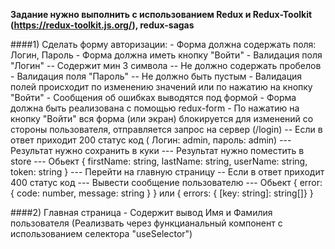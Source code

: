 **Задание нужно выполнить с использованием Redux и Redux-Toolkit (https://redux-toolkit.js.org/), redux-sagas**

####1) Сделать форму авторизации:
    - Форма должна содержать поля: Логин, Пароль
    - Форма должна иметь кнопку "Войти"
    - Валидация поля "Логин"
      -- Содержит мин 3 символа
      -- Не должно содержать пробелов
    - Валидация поля "Пароль"
      -- Не должно быть пустым
    - Валидация полей происходит по изменению значений или по нажатию на кнопку "Войти"
    - Сообщения об ошибках выводятся под формой
    - Форма должна быть реализована с помощью redux-form
    - По нажатию на кнопку "Войти" вся форма (или экран) блокируется для изменений со стороны пользователя, отправляется запрос на сервер (/login)
      -- Если в ответ приходит 200 статус код ( Логин: admin, пароль: admin)
      --- Результат нужно сохранить в куки
      --- Результат нужно поместить в store
      --- Обьект { firstName: string, lastName: string, userName: string, token: string }
      --- Перейти на главную страницу
      -- Если в ответ приходит 400 статус код
      --- Вывести сообщение пользователю
      --- Обьект { error: { code: number, message: string } } или { errors: { [key: string]: string[]} }

####2) Главная страница
    - Содержит вывод Имя и Фамилия пользователя (Реализвать через функцианальный компонент с использованием селектора "useSelector")
